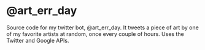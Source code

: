 # @art_err_day

Source code for my twitter bot, @art_err_day. It tweets a piece of art by one of my favorite artists at random, once every couple of hours. Uses the Twitter and Google APIs.
